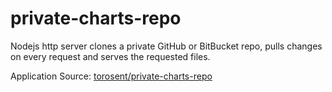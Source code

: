 # private-charts-repo

Nodejs http server clones a private GitHub or BitBucket repo, pulls changes on every request and serves the requested files.

Application Source: [torosent/private-charts-repo](https://github.com/torosent/private-charts-repo)
